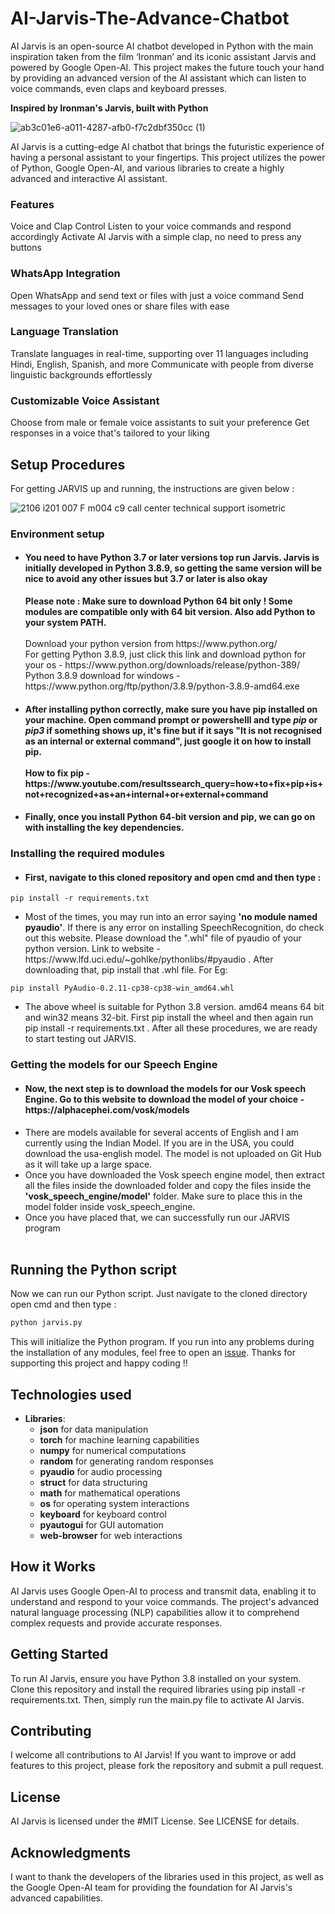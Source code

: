 # AI-Jarvis-The-Advance-Chatbot
AI Jarvis is an open-source AI chatbot developed in Python with the main inspiration taken from the film ‘Ironman’ and its iconic assistant Jarvis and powered by Google Open-AI. This project makes the future touch your hand by providing an advanced version of the AI assistant which can listen to voice commands, even claps and keyboard presses.

**Inspired by Ironman's Jarvis, built with Python**

![ab3c01e6-a011-4287-afb0-f7c2dbf350cc (1)](https://github.com/user-attachments/assets/011db23b-bbdd-4007-b469-8a94665eab7c)

AI Jarvis is a cutting-edge AI chatbot that brings the futuristic experience of having a personal assistant to your fingertips. This project utilizes the power of Python, Google Open-AI, and various libraries to create a highly advanced and interactive AI assistant.

### Features
Voice and Clap Control
Listen to your voice commands and respond accordingly Activate AI Jarvis with a simple clap, no need to press any buttons

### WhatsApp Integration
Open WhatsApp and send text or files with just a voice command Send messages to your loved ones or share files with ease

### Language Translation
Translate languages in real-time, supporting over 11 languages including Hindi, English, Spanish, and more Communicate with people from diverse linguistic backgrounds effortlessly

### Customizable Voice Assistant
Choose from male or female voice assistants to suit your preference Get responses in a voice that's tailored to your liking

## Setup Procedures
For getting JARVIS up and running, the instructions are given below :

![2106 i201 007 F m004 c9 call center technical support isometric](https://github.com/user-attachments/assets/63ee6a5f-ab32-4d47-8993-68fde29ff18f)

### Environment setup
<ul>
  <li> <h4> You need to have Python 3.7 or later versions top run Jarvis. Jarvis is initially developed in Python 3.8.9, so getting the same version will be nice to avoid any other issues but 3.7 or later is also okay</h4> <b>Please note : Make sure to download Python 64 bit only ! Some modules are compatible only with 64 bit version. Also add Python to your system PATH.</b> <br><br> Download your python version from https://www.python.org/ <br> For getting Python 3.8.9, just click this link and download python for your os - https://www.python.org/downloads/release/python-389/ <br> Python 3.8.9 download for windows - https://www.python.org/ftp/python/3.8.9/python-3.8.9-amd64.exe <br></li>
  
  <li> <h4> After installing python correctly, make sure you have pip installed on your machine. Open command prompt or powershelll and type <i>pip</i> or <i>pip3</i> if something shows up, it's fine but if it says "It is not recognised as an internal or external command", just google it on how to install pip.<br><br>How to fix pip - https://www.youtube.com/resultssearch_query=how+to+fix+pip+is+not+recognized+as+an+internal+or+external+command</h4></li>
  
  <li><h4>Finally, once you install Python 64-bit version and pip, we can go on with installing the key dependencies. <br></h4></li>
</ul>

### Installing the required modules

<ul>
  <li><h4> First, navigate to this cloned repository and open cmd and then type : </h4></li>
</ul>

```
pip install -r requirements.txt
```
<ul>
  <li>Most of the times, you may run into an error saying <b>'no module named pyaudio'</b>. If there is any error on installing SpeechRecognition, do check out this website. Please download the ".whl" file of pyaudio of your python version. Link to website - https://www.lfd.uci.edu/~gohlke/pythonlibs/#pyaudio . After downloading that, pip install that .whl file. For Eg:</li>
  </ul>
  
 ```
 pip install PyAudio‑0.2.11‑cp38‑cp38‑win_amd64.whl
 ```
 <ul>
  <li>The above wheel is suitable for Python 3.8 version. amd64 means 64 bit and win32 means 32-bit. First pip install the wheel and then again run pip install -r requirements.txt . After all these procedures, we are ready to start testing out JARVIS. <br></li>
  </ul>

### Getting the models for our Speech Engine

<ul>
  <li><h4>Now, the next step is to download the models for our Vosk speech Engine. Go to this website to download the model of your choice - https://alphacephei.com/vosk/models</h4></li>
  <li>There are models available for several accents of English and I am currently using the Indian Model. If you are in the USA, you could download the usa-english model. The model is not uploaded on Git Hub as it will take up a large space.<br></li>
  <li>Once you have downloaded the Vosk speech engine model, then extract all the files inside the downloaded folder and copy the files inside the <b>'vosk_speech_engine/model'</b> folder. Make sure to place this in the model folder inside vosk_speech_engine.<br></li>
  <li>Once you have placed that, we can successfully run our JARVIS program<br><br></li>
  </ul>

## Running the Python script

Now we can run our Python script. Just navigate to the cloned directory open cmd and then type :
```python
python jarvis.py
```
This will initialize the Python program. If you run into any problems during the installation of any modules, feel free to open an [issue](https://github.com/JoelShine/JARVIS-AI-ASSISTANT/issues). Thanks for supporting this project and happy coding !!


## Technologies used

<ul> <li><b>Libraries</b>: <ul> <li><b>json</b> for data manipulation</li> <li><b>torch</b> for machine learning capabilities</li> <li><b>numpy</b> for numerical computations</li> <li><b>random</b> for generating random responses</li> <li><b>pyaudio</b> for audio processing</li> <li><b>struct</b> for data structuring</li> <li><b>math</b> for mathematical operations</li> <li><b>os</b> for operating system interactions</li> <li><b>keyboard</b> for keyboard control</li> <li><b>pyautogui</b> for GUI automation</li> <li><b>web-browser</b> for web interactions</li> </ul> </li> </ul>

## How it Works
AI Jarvis uses Google Open-AI to process and transmit data, enabling it to understand and respond to your voice commands. The project's advanced natural language processing (NLP) capabilities allow it to comprehend complex requests and provide accurate responses.

## Getting Started
To run AI Jarvis, ensure you have Python 3.8 installed on your system. Clone this repository and install the required libraries using pip install -r requirements.txt. Then, simply run the main.py file to activate AI Jarvis.

## Contributing
I welcome all contributions to AI Jarvis! If you want to improve or add features to this project, please fork the repository and submit a pull request.

## License
AI Jarvis is licensed under the #MIT License. See LICENSE for details.

## Acknowledgments
I want to thank the developers of the libraries used in this project, as well as the Google Open-AI team for providing the foundation for AI Jarvis's advanced capabilities.

